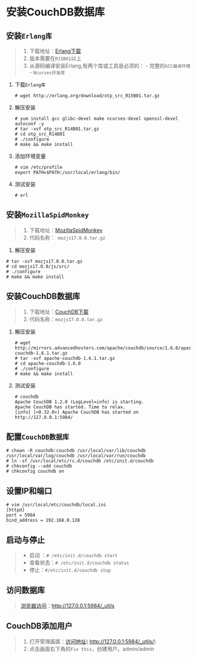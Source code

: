 # 安装CouchDB数据库
## 安装`Erlang库`

> 1. 下载地址：[Erlang下载](http://www.erlang.org/download/otp_src_R15B01.tar.gz)
> 2. 版本需要在`R15B01`以上
> 3. 从源码编译安装Erlang,有两个库或工具是必须的：
    - 完整的`GCC编译环境`
    - `Ncurses开发库`

1. 下载`Erlang库`
    ```
    # wget http://erlang.org/download/otp_src_R15B01.tar.gz 
    ```
2. 解压安装
    ```shell
    # yum install gcc glibc-devel make ncurses-devel openssl-devel autoconf -y 
    # tar -xvf otp_src_R14B01.tar.gz
    # cd otp_src_R14B01
    # ./configure
    # make && make install
    ```
3. 添加环境变量
    ```
    # vim /etc/profile
    export PATH=$PATH:/usr/local/erlang/bin/
    ```
4. 测试安装
    ```
    # erl
    ```
    
## 安装`MozillaSpidMonkey`

> 1. 下载地址：[MozillaSpidMonkey](http://ftp.mozilla.org/pub/mozilla.org/js/mozjs17.0.0.tar.gz)
> 2. 代码名称：` mozjs17.0.0.tar.gz`

1. 解压安装
```
# tar -xvf mozjs17.0.0.tar.gz
# cd mozjs17.0.0/js/src/
# ./configure
# make && make install
```

## 安装CouchDB数据库
>1. 下载地址：[CouchDB下载](http://mirror.tcpdiag.net/apache/couchdb/source/1.6.1/apache-couchdb-1.6.1.tar.gz)
>2. 代码名称：`mozjs17.0.0.tar.gz`

1. 解压安装
    ```shell
    # wget http://mirrors.advancedhosters.com/apache/couchdb/source/1.6.0/apache-couchdb-1.6.1.tar.gz  
    # tar -xvf apache-couchdb-1.6.1.tar.gz
    # cd apache-couchdb-1.6.0  
    # ./configure
    # make && make install
    ```
2. 测试安装
    ```
    # couchdb  
    Apache CouchDB 1.2.0 (LogLevel=info) is starting.  
    Apache CouchDB has started. Time to relax.  
    [info] [<0.32.0>] Apache CouchDB has started on http://127.0.0.1:5984/
    ```

## 配置`CouchDB数据库`

```shell
# chown -R couchdb:couchdb /usr/local/var/lib/couchdb /usr/local/var/log/couchdb /usr/local/var/run/couchdb
# ln -sf /usr/local/etc/rc.d/couchdb /etc/init.d/couchdb
# chkconfig --add couchdb
# chkconfig couchdb on
```

## 设置IP和端口
```
# vim /usr/local/etc/couchdb/local.ini
[httpd]
port = 5984
bind_address = 192.168.0.128
```

## 启动与停止
>* 启动 ：`# /etc/init.d/couchdb start`
>* 查看状态：`# /etc/init.d/couchdb status`
>* 停止：`#/etc/init.d/couchdb stop`

## 访问数据库
>[浏览器访问](http://127.0.0.1:5984/_utils)：http://127.0.0.1:5984/_utils

## CouchDB添加用户

>1. 打开管理画面：[访问地址](http://127.0.0.1:5984/_utils)( http://127.0.0.1:5984/_utils/)
>2. 点击画面右下角的`Fix this`，创建用户。admin/admin

    

